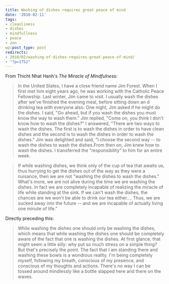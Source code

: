 ```yaml
---
title: Washing of dishes requires great peace of mind
date: '2010-02-11'
tags:
- cleanliness
- dishes
- mindfullness
- peace
- zen
wp:post_type: post
redirects:
- 2010/02/washing-of-dishes-requires-great-peace-of-mind/
- "?p=1752"
---
```


From Thicht Nhat Hanh's _The Miracle of Mindfulness:_

> In the United States, I have a close friend name Jim Forest. When I first met him eight years ago, he was working with the Catholic Peace Fellowship. Last winter, Jim came to visit. I usually wash the dishes after we've finished the evening meal, before sitting down an d drinking tea with everyone also. One night, Jim asked if he might do the dishes. I said, "Go ahead, but if you wash the dishes you must know the way to wash them." Jim replied, "Come on, you think I don't know how to wash the dishes?" I answered, "There are two ways to wash the dishes. The first is to wash the dishes in order to have clean dishes and the second is to wash the dishes in order to wash the dishes." Jim was delighted and said, "I choose the second way -- to wash the dishes to wash the dishes.From then on, Jim knew how to wash the dishes. I transferred the "responsibility" to him for an entire week.

>

> If while washing dishes, we think only of the cup of tea that awaits us, thus hurrying to get the dishes out of the way as they were a nuisance, then we are not "washing the dishes to wash the dishes." What's more, we are not alive during the time we are washing the dishes. In fact we are completely incapable of realizing the miracle of life while standing at the sink. If we can't wash the dishes, the chances are we won't be able to drink our tea either.... Thus, we are sucked away into the future -- and we are incapable of actually living one minute of life.”

>

Directly preceding this:

> While washing the dishes one should only be washing the dishes, which means that while washing the dishes one should be completely aware of the fact that one is washing the dishes. At first glance, that might seem a little silly: why put so much stress on a simple thing? But that's precisely the point. The fact that I am standing there and washing these bowls is a wondrous reality. I'm being completely myself, following my breath, conscious of my presence, and conscious of my thoughts and actions. There's no way I can be tossed around mindlessly like a bottle slapped here and there on the waves.

